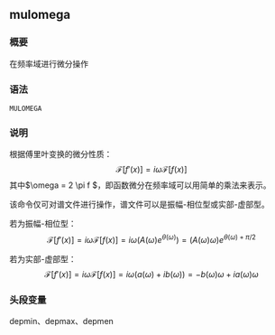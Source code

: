 ## mulomega 

### 概要

在频率域进行微分操作

### 语法

``` {.bash}
MULOMEGA
```

### 说明

根据傅里叶变换的微分性质：
$$\mathcal{F}[f'(x)]= i \omega \mathcal{F}[f(x)]$$
其中$\omega = 2 \pi f $，即函数微分在频率域可以用简单的乘法来表示。

该命令仅可对谱文件进行操作，谱文件可以是振幅-相位型或实部-虚部型。

若为振幅-相位型：
$$\mathcal{F}[f'(x)]= i \omega \mathcal{F}[f(x)] = i \omega (A(\omega)e^{\theta(\omega)})
    = (A(\omega)\omega)e^{\theta(\omega)+\pi/2}$$

若为实部-虚部型：
$$\mathcal{F}[f'(x)]= i \omega \mathcal{F}[f(x)] = i \omega (a(\omega)+ib(\omega))
    = -b(\omega)\omega+ia(\omega)\omega$$

### 头段变量

depmin、depmax、depmen
